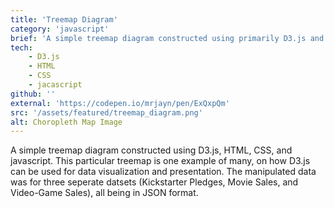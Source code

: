 ```yaml
---
title: 'Treemap Diagram'
category: 'javascript'
brief: 'A simple treemap diagram constructed using primarily D3.js and CSS'
tech:
    - D3.js
    - HTML
    - CSS
    - jacascript
github: ''
external: 'https://codepen.io/mrjayn/pen/ExQxpQm'
src: '/assets/featured/treemap_diagram.png'
alt: Choropleth Map Image
---
```


A simple treemap diagram constructed using D3.js, HTML, CSS, and javascript. This particular treemap is one example of many, on how D3.js can be used for data visualization and presentation. The manipulated data was for three seperate datsets (Kickstarter Pledges, Movie Sales, and Video-Game Sales), all being in JSON format.
